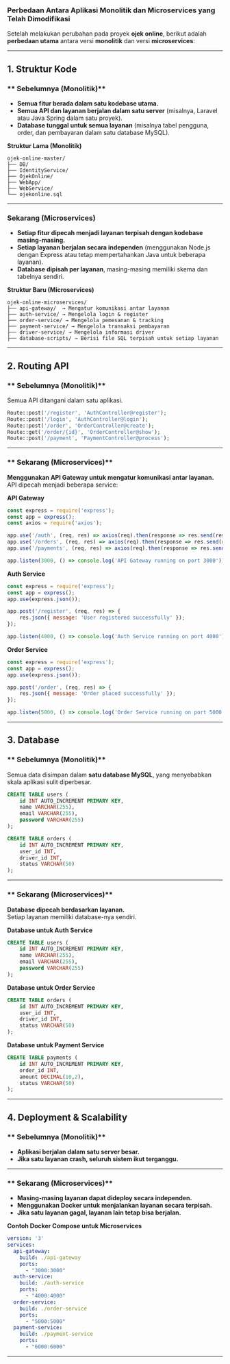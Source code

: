 ### Perbedaan Antara Aplikasi Monolitik dan Microservices yang Telah Dimodifikasi

Setelah melakukan perubahan pada proyek **ojek online**, berikut adalah **perbedaan utama** antara versi **monolitik** dan versi **microservices**:

---

## **1. Struktur Kode**
### ** Sebelumnya (Monolitik)**
- **Semua fitur berada dalam satu kodebase utama.**
- **Semua API dan layanan berjalan dalam satu server** (misalnya, Laravel atau Java Spring dalam satu proyek).
- **Database tunggal untuk semua layanan** (misalnya tabel pengguna, order, dan pembayaran dalam satu database MySQL).

 **Struktur Lama (Monolitik)**
```
ojek-online-master/
├── DB/
├── IdentityService/
├── OjekOnline/
├── WebApp/
├── WebService/
└── ojekonline.sql
```

---

### **Sekarang (Microservices)**
- **Setiap fitur dipecah menjadi layanan terpisah dengan kodebase masing-masing.**
- **Setiap layanan berjalan secara independen** (menggunakan Node.js dengan Express atau tetap mempertahankan Java untuk beberapa layanan).
- **Database dipisah per layanan**, masing-masing memiliki skema dan tabelnya sendiri.

 **Struktur Baru (Microservices)**
```
ojek-online-microservices/
├── api-gateway/  → Mengatur komunikasi antar layanan
├── auth-service/ → Mengelola login & register
├── order-service/ → Mengelola pemesanan & tracking
├── payment-service/ → Mengelola transaksi pembayaran
├── driver-service/ → Mengelola informasi driver
├── database-scripts/ → Berisi file SQL terpisah untuk setiap layanan
```

---

## **2. Routing API**
### ** Sebelumnya (Monolitik)**
Semua API ditangani dalam satu aplikasi.

```php
Route::post('/register', 'AuthController@register');
Route::post('/login', 'AuthController@login');
Route::post('/order', 'OrderController@create');
Route::get('/order/{id}', 'OrderController@show');
Route::post('/payment', 'PaymentController@process');
```

---

### ** Sekarang (Microservices)**
**Menggunakan API Gateway untuk mengatur komunikasi antar layanan.**
API dipecah menjadi beberapa service:

 **API Gateway**
```js
const express = require('express');
const app = express();
const axios = require('axios');

app.use('/auth', (req, res) => axios(req).then(response => res.send(response.data)));
app.use('/orders', (req, res) => axios(req).then(response => res.send(response.data)));
app.use('/payments', (req, res) => axios(req).then(response => res.send(response.data)));

app.listen(3000, () => console.log('API Gateway running on port 3000'));
```

 **Auth Service**
```js
const express = require('express');
const app = express();
app.use(express.json());

app.post('/register', (req, res) => {
    res.json({ message: 'User registered successfully' });
});

app.listen(4000, () => console.log('Auth Service running on port 4000'));
```

 **Order Service**
```js
const express = require('express');
const app = express();
app.use(express.json());

app.post('/order', (req, res) => {
    res.json({ message: 'Order placed successfully' });
});

app.listen(5000, () => console.log('Order Service running on port 5000'));
```

---

## **3. Database**
### ** Sebelumnya (Monolitik)**
Semua data disimpan dalam **satu database MySQL**, yang menyebabkan skala aplikasi sulit diperbesar.

```sql
CREATE TABLE users (
    id INT AUTO_INCREMENT PRIMARY KEY,
    name VARCHAR(255),
    email VARCHAR(255),
    password VARCHAR(255)
);

CREATE TABLE orders (
    id INT AUTO_INCREMENT PRIMARY KEY,
    user_id INT,
    driver_id INT,
    status VARCHAR(50)
);
```

---

### ** Sekarang (Microservices)**
**Database dipecah berdasarkan layanan.**  
Setiap layanan memiliki database-nya sendiri.

 **Database untuk Auth Service**
```sql
CREATE TABLE users (
    id INT AUTO_INCREMENT PRIMARY KEY,
    name VARCHAR(255),
    email VARCHAR(255),
    password VARCHAR(255)
);
```

 **Database untuk Order Service**
```sql
CREATE TABLE orders (
    id INT AUTO_INCREMENT PRIMARY KEY,
    user_id INT,
    driver_id INT,
    status VARCHAR(50)
);
```

 **Database untuk Payment Service**
```sql
CREATE TABLE payments (
    id INT AUTO_INCREMENT PRIMARY KEY,
    order_id INT,
    amount DECIMAL(10,2),
    status VARCHAR(50)
);
```

---

## **4. Deployment & Scalability**
### ** Sebelumnya (Monolitik)**
- **Aplikasi berjalan dalam satu server besar.**
- **Jika satu layanan crash, seluruh sistem ikut terganggu.**

---

### ** Sekarang (Microservices)**
- **Masing-masing layanan dapat dideploy secara independen.**
- **Menggunakan Docker untuk menjalankan layanan secara terpisah.**
- **Jika satu layanan gagal, layanan lain tetap bisa berjalan.**

 **Contoh Docker Compose untuk Microservices**
```yaml
version: '3'
services:
  api-gateway:
    build: ./api-gateway
    ports:
      - "3000:3000"
  auth-service:
    build: ./auth-service
    ports:
      - "4000:4000"
  order-service:
    build: ./order-service
    ports:
      - "5000:5000"
  payment-service:
    build: ./payment-service
    ports:
      - "6000:6000"
```

---
